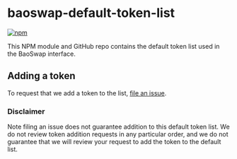 # baoswap-default-token-list

[![npm](https://img.shields.io/npm/v/baoswap-default-token-list)](https://unpkg.com/baoswap-default-token-list@latest/)

This NPM module and GitHub repo contains the default token list used in the BaoSwap interface.

## Adding a token

To request that we add a token to the list,
[file an issue](https://github.com/baofinance/tokenlists/issues/new?assignees=&labels=token+request&template=token-request.md&title=Add+%7BTOKEN_SYMBOL%7D%3A+%7BTOKEN_NAME%7D).

### Disclaimer

Note filing an issue does not guarantee addition to this default token list.
We do not review token addition requests in any particular order, and we do not
guarantee that we will review your request to add the token to the default list.
